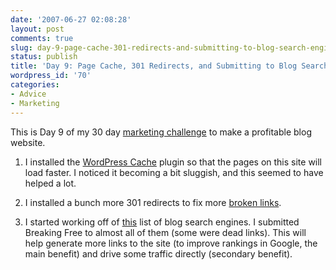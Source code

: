 ```yaml
---
date: '2007-06-27 02:08:28'
layout: post
comments: true
slug: day-9-page-cache-301-redirects-and-submitting-to-blog-search-engines
status: publish
title: 'Day 9: Page Cache, 301 Redirects, and Submitting to Blog Search Engines'
wordpress_id: '70'
categories:
- Advice
- Marketing
---
```


This is Day 9 of my 30 day [marketing challenge](http://brianarmstrong.org/posts/website-marketing-three-tasks-per-day-for-a-month/) to make a profitable blog website.

1. I installed the [WordPress Cache](http://wordpress.org/extend/plugins/wp-cache/) plugin so that the pages on this site will load faster.  I noticed it becoming a bit sluggish, and this seemed to have helped a lot.



2. I installed a bunch more 301 redirects to fix more [broken links](http://brianarmstrong.org/posts/day-8-feedflares-reciprocal-links-broken-links/).

3. I started working off of [this](http://www.aripaparo.com/archive/000632.html) list of blog search engines.  I submitted Breaking Free to almost all of them (some were dead links).  This will help generate more links to the site (to improve rankings in Google, the main benefit) and drive some traffic directly (secondary benefit).
